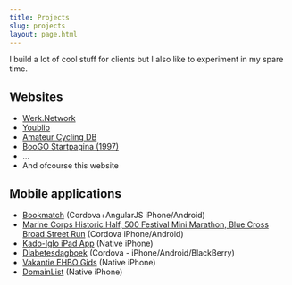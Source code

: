 ```yaml
---
title: Projects
slug: projects
layout: page.html
---
```


I build a lot of cool stuff for clients but I also like to experiment in my spare time.

## Websites

* [Werk.Network](http://werk.network)
* [Youblio](https://www.youblio.com)
* [Amateur Cycling DB](http://www.cyclingdb.nl)
* [BooGO Startpagina (1997)](http://www.boogo.nl)
* ...
* And ofcourse this website

## Mobile applications

* [Bookmatch](http://www.bookmatch.nl) (Cordova+AngularJS iPhone/Android)
* [Marine Corps Historic Half, 500 Festival Mini Marathon, Blue Cross Broad Street Run](http://wllnr.nl/2014/04/23/app-building-platform/) (Cordova iPhone/Android)
* [Kado-Iglo iPad App](http://kado-iglo.nl) (Native iPhone)
* [Diabetesdagboek](http://www.agisweb.nl/Voor_Consumenten/Mobiele_applicaties/Diabetesdagboek_op_uw_mobiel) (Cordova - iPhone/Android/BlackBerry)
* [Vakantie EHBO Gids](http://www.agisweb.nl/Voor_Consumenten/Mobiele_applicaties/Gezondheidsinformatie_op_uw_mobiel) (Native iPhone)
* [DomainList](https://itunes.apple.com/md/app/domainlist/id366223419?mt=8) (Native iPhone)
